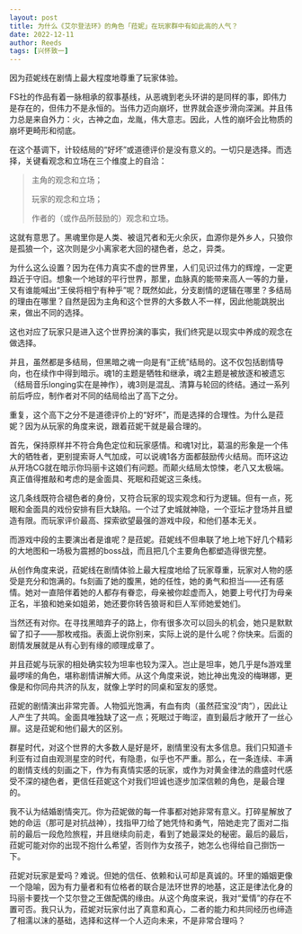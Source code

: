 ```yaml
---
layout: post
title: 为什么《艾尔登法环》的角色「菈妮」在玩家群中有如此高的人气？
date: 2022-12-11
author: Reeds
tags: [兴怀致一]
---
```


因为菈妮线在剧情上最大程度地尊重了玩家体验。

FS社的作品有着一脉相承的叙事基线，从恶魂到老头环讲的是同样的事，即伟力是存在的，但伟力不是永恒的。当伟力迈向崩坏，世界就会逐步滑向深渊。并且伟力总是来自外力：火，古神之血，龙胤，伟大意志。因此，人性的崩坏会比物质的崩坏更畸形和彻底。

在这个基调下，计较结局的“好坏”或道德评价是没有意义的。一切只是选择。而选择，关键看观念和立场在三个维度上的自洽：

> 主角的观念和立场；
>
> 玩家的观念和立场；
>
> 作者的（或作品所鼓励的）观念和立场。

这就有意思了。黑魂里你是人类、被诅咒者和无火余灰，血源你是外乡人，只狼你是孤狼一个，这次则是少小离家老大回的褪色者，总之，异类。

为什么这么设置？因为在伟力真实不虚的世界里，人们见识过伟力的辉煌，一定更趋近于守旧。想象一个地球的平行世界，那里，血脉真的能带来高人一等的力量，又有谁能喊出“王侯将相宁有种乎”呢？既然如此，分支剧情的逻辑在哪里？多结局的理由在哪里？自然是因为主角和这个世界的大多数人不一样，因此他能跳脱出来，做出不同的选择。

这也对应了玩家只是进入这个世界扮演的事实，我们终究是以现实中养成的观念在做选择。

并且，虽然都是多结局，但黑暗之魂一向是有“正统”结局的。这不仅包括剧情导向，也在续作中得到暗示。魂1的主题是牺牲和继承，魂2主题是被放逐和被遗忘（结局音乐longing实在是神作），魂3则是混乱、清算与轮回的终结。通过一系列前后呼应，制作者对不同的结局给出了高下之分。

重复，这个高下之分不是道德评价上的“好坏”，而是选择的合理性。为什么是菈妮？因为从玩家的角度来说，跟着菈妮干就是最合理的。

首先，保持原样并不符合角色定位和玩家感情。和魂1对比，葛温的形象是一个伟大的牺牲者，更别提索哥人气加成，可以说魂1各方面都鼓励传火结局。而环这边从开场CG就在暗示你玛丽卡这娘们有问题。而颠火结局太惊悚，老八又太极端。真正值得推敲和考虑的是金面具、死眠和菈妮这三条线。

这几条线既符合褪色者的身份，又符合玩家的现实观念和行为逻辑。但有一点，死眠和金面具的戏份安排有巨大缺陷。一个过了史城就神隐，一个亚坛才登场并且塑造有限。而玩家评价最高、探索欲望最强的游戏中段，和他们基本无关。

而游戏中段的主要演出者是谁呢？是菈妮。菈妮线不但串联了地上地下好几个精彩的大地图和一场极为震撼的boss战，而且把几个主要角色都塑造得很完整。

从创作角度来说，菈妮线在剧情体验上最大程度地给了玩家尊重，玩家对人物的感受是充分和饱满的。fs刻画了她的腹黑，她的任性，她的勇气和担当——还有感情。她对一直陪伴着她的人都存有眷恋，母亲被你趁虚而入，她要上号代打为母亲正名，半狼和她亲如姐弟，她还要你转告狼哥和巨人军师她爱她们。

当然还有对你。在寻找黑暗弃子的路上，你有很多次可以回头的机会，她只是默默留了扣子——那枚戒指。表面上说你别来，实际上说的是什么呢？你快来。后面的剧情发展就是从有心到有缘的顺理成章了。

并且菈妮与玩家的相处确实较为坦率也较为深入。岂止是坦率，她几乎是fs游戏里最啰嗦的角色，堪称剧情讲解大师。从这个角度来说，她比神出鬼没的梅琳娜，更像是和你同舟共济的队友，就像上学时的同桌和室友的感觉。

菈妮的剧情演出非常完善。人物弧光饱满，有血有肉（虽然菈宝没“肉”），因此让人产生了共鸣。金面具唯独缺了这一点；死眠过于晦涩，直到最后才敞开了一丝心扉。这是菈妮和他们最大的区别。

群星时代，对这个世界的大多数人是好是坏，剧情里没有太多信息。我们只知道卡利亚有过自由观测星空的时代，有隐患，似乎也不严重。那么，在一条连续、丰满的剧情支线的刻画之下，作为有真情实感的玩家，或作为对黄金律法的鼎盛时代感受不深的褪色者，更信任菈妮这个对我们坦诚也逐步加深信赖的角色，是最合理的。

我不认为结婚剧情突兀。你为菈妮做的每一件事都对她非常有意义。打碎星解放了她的命运（那可是对抗战神），找指甲刀给了她凭恃和勇气，陪她走完了面对二指前的最后一段危险旅程，并且继续向前走，看到了她最深处的秘密。最后的最后，菈妮可能对你的出现不抱什么希望，否则作为女孩子，她怎么也得给自己捯饬一下。

菈妮对玩家是爱吗？难说。但她的信任、依赖和认可却是真诚的。环里的婚姻更像一个隐喻，因为有力量者和有位格者的联合是法环世界的地基，这正是律法化身的玛丽卡要找一个艾尔登之王做配偶的缘由。从这个角度来说，我对“爱情”的存在不置可否。我只认为，菈妮对玩家付出了真意和真心，二者的能力和共同经历也缔造了相濡以沫的基础，选择和这样一个人迈向未来，不是非常合理吗？